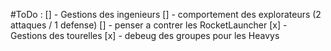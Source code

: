 #ToDo :
[] - Gestions des ingenieurs
[] - comportement des explorateurs (2 attaques / 1 defense)
[] - penser a  contrer les RocketLauncher
[x] - Gestions des tourelles
[x] - debeug des groupes pour les Heavys

